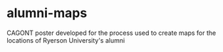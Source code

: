 # alumni-maps
CAGONT poster developed for the process used to create maps for the locations of Ryerson University's alumni
